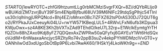 $START$Oj1ewRYOTC+zhfGl9htzumtLLg0rbMCMziSvgrFXQr+8Zi/dQYbRLIjo9wBUiKd/ZM7zvrjBuY39FSm4ENpIBjfbul68UV39M6NIFc29tdqSgPlhjc54TInlus30r/qIhIngjURPQNcd+Bhj4EZ/oMnxn0Bc7iZFXZ62tsP0rAS30DJ72QUT6go2i/RYPkaJUxCeeuyAi04LU+rwYW571KBeqLUL5+4RWvLFxN6ufb3KDpua3KWjuOwx+sz4A8KE3Kh2bVXTxZAd9TEhdO/keU7L32rp+E1WclkEymtgYrTHfQZOiv88hZAxo9Kdj8yFZ7QDQexAxZWPRw50aQFyfxj6GAYEuY1Wt6HdSQxoVJdIM+6nWaaxaAncjycSRZItyRo74v2ppB3suZv4ekpPYhWDMzclVvGT0+yOANhilwOd3xdUgoSbOtBp9P6Lvbi7AwAK60/1HSkYj4LkoWKh9g==$END$